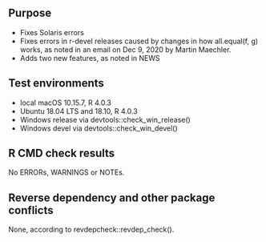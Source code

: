 ## Purpose

* Fixes Solaris errors
* Fixes errors in r-devel releases caused by changes in how all.equal(f, g) works, as noted in an email on Dec 9, 2020 by Martin Maechler.
* Adds two new features, as noted in NEWS

## Test environments

* local macOS 10.15.7, R 4.0.3
* Ubuntu 18.04 LTS and 18.10, R 4.0.3
* Windows release via devtools::check_win_release()
* Windows devel via devtools::check_win_devel()

## R CMD check results

No ERRORs, WARNINGS or NOTEs.

## Reverse dependency and other package conflicts

None, according to revdepcheck::revdep_check().
